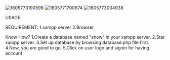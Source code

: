 
![1605773190596](https://user-images.githubusercontent.com/68588933/99971865-fc536e00-2dc7-11eb-9ae9-9ff481e006ff.png)
![1605771700674](https://user-images.githubusercontent.com/68588933/99971876-feb5c800-2dc7-11eb-9092-da6cecd92aaf.png)
![1605773004938](https://user-images.githubusercontent.com/68588933/99971882-01b0b880-2dc8-11eb-9071-bb0a4049219b.png)



USAGE

REQUIREMENT:
1.xampp server
2.Browser

Know How?
1.Create a database named "show" in your xampp server.
2.Star xampp server.
3.Set up database by browsing database.php file first.
4.Now, you are good to go.
5.Click on user logo and signin for having account
